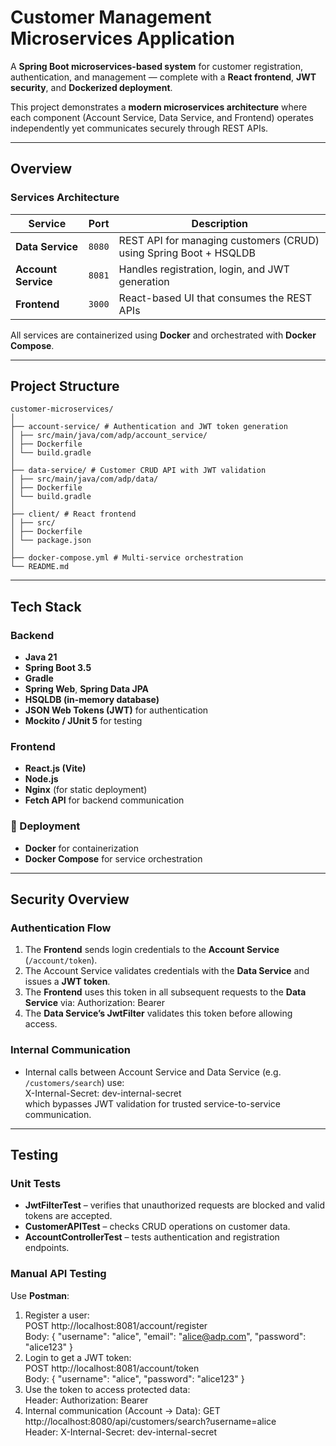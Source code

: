 #  Customer Management Microservices Application

A **Spring Boot microservices-based system** for customer registration, authentication, and management — complete with a **React frontend**, **JWT security**, and **Dockerized deployment**.

This project demonstrates a **modern microservices architecture** where each component (Account Service, Data Service, and Frontend) operates independently yet communicates securely through REST APIs.

---

##  Overview

###  Services Architecture

| Service | Port | Description |
|----------|------|-------------|
| **Data Service** | `8080` | REST API for managing customers (CRUD) using Spring Boot + HSQLDB |
| **Account Service** | `8081` | Handles registration, login, and JWT generation |
| **Frontend** | `3000` | React-based UI that consumes the REST APIs |

All services are containerized using **Docker** and orchestrated with **Docker Compose**.

---

##  Project Structure
```
customer-microservices/
│
├── account-service/ # Authentication and JWT token generation
│ ├── src/main/java/com/adp/account_service/
│ ├── Dockerfile
│ └── build.gradle
│
├── data-service/ # Customer CRUD API with JWT validation
│ ├── src/main/java/com/adp/data/
│ ├── Dockerfile
│ └── build.gradle
│
├── client/ # React frontend
│ ├── src/
│ ├── Dockerfile
│ └── package.json
│
├── docker-compose.yml # Multi-service orchestration
└── README.md
```
---

##  Tech Stack

###  Backend
- **Java 21**
- **Spring Boot 3.5**
- **Gradle**
- **Spring Web**, **Spring Data JPA**
- **HSQLDB (in-memory database)**
- **JSON Web Tokens (JWT)** for authentication
- **Mockito / JUnit 5** for testing

###  Frontend
- **React.js (Vite)**
- **Node.js**
- **Nginx** (for static deployment)
- **Fetch API** for backend communication

### 🐳 Deployment
- **Docker** for containerization  
- **Docker Compose** for service orchestration

---

##  Security Overview

###  Authentication Flow

1. The **Frontend** sends login credentials to the **Account Service** (`/account/token`).
2. The Account Service validates credentials with the **Data Service** and issues a **JWT token**.
3. The **Frontend** uses this token in all subsequent requests to the **Data Service** via: Authorization: Bearer <token>
4. The **Data Service’s JwtFilter** validates this token before allowing access.

###  Internal Communication

- Internal calls between Account Service and Data Service (e.g. `/customers/search`) use: <br>
X-Internal-Secret: dev-internal-secret <br>
which bypasses JWT validation for trusted service-to-service communication.

---

##  Testing

###  Unit Tests
- **JwtFilterTest** – verifies that unauthorized requests are blocked and valid tokens are accepted.
- **CustomerAPITest** – checks CRUD operations on customer data.
- **AccountControllerTest** – tests authentication and registration endpoints.

###  Manual API Testing
Use **Postman**:
1. Register a user: <br>
 POST http://localhost:8081/account/register <br>
 Body: { "username": "alice", "email": "alice@adp.com", "password": "alice123" }
2. Login to get a JWT token: <br>
 POST http://localhost:8081/account/token <br>
 Body: { "username": "alice", "password": "alice123" }
3. Use the token to access protected data: <br>
 Header: Authorization: Bearer <token>
4. Internal communication (Account → Data):
 GET http://localhost:8080/api/customers/search?username=alice <br>
 Header: X-Internal-Secret: dev-internal-secret
